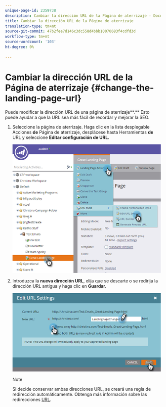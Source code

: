 ```yaml
---
unique-page-id: 2359738
description: Cambiar la dirección URL de la Página de aterrizaje - Documentos de marketing - Documentación del producto
title: Cambiar la dirección URL de la Página de aterrizaje
translation-type: tm+mt
source-git-commit: 47b2fee7d146c3dc558d4bbb10070683f4cdfd3d
workflow-type: tm+mt
source-wordcount: '103'
ht-degree: 0%

---
```



# Cambiar la dirección URL de la Página de aterrizaje {#change-the-landing-page-url}

Puede modificar la dirección URL de una página de aterrizaje**.** Esto puede ayudar a que la URL sea más fácil de recordar y mejorar la SEO.

1. Seleccione la página de aterrizaje. Haga clic en la lista desplegable Acciones **de** Página de aterrizaje, desplácese hasta Herramientas **de** URL y seleccione **Editar configuración de URL.**

   ![](assets/one.png)

1. Introduzca la **nueva dirección URL**, elija que se descarte o se redirija la dirección URL antigua y haga clic en **Guardar.**

   ![](assets/two.png)

   >[!NOTE]
   >
   >Si decide conservar ambas direcciones URL, se creará una regla de redirección automáticamente. Obtenga más información sobre las redirecciones [URL](http://docs.marketo.com/display/public/DOCS/Redirect+a+URL+Path).

